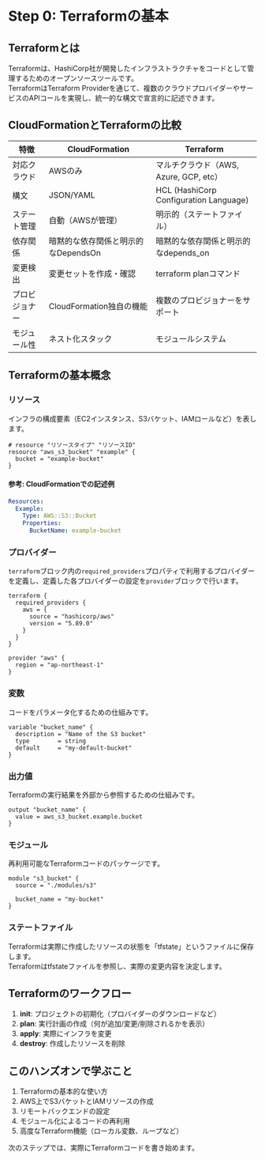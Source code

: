 # Step 0: Terraformの基本

## Terraformとは

Terraformは、HashiCorp社が開発したインフラストラクチャをコードとして管理するためのオープンソースツールです。  
TerraformはTerraform Providerを通じて、複数のクラウドプロバイダーやサービスのAPIコールを実現し、統一的な構文で宣言的に記述できます。  

## CloudFormationとTerraformの比較

| 特徴 | CloudFormation | Terraform |
|------|---------------|-----------|
| 対応クラウド | AWSのみ | マルチクラウド（AWS, Azure, GCP, etc） |
| 構文 | JSON/YAML | HCL (HashiCorp Configuration Language) |
| ステート管理 | 自動（AWSが管理） | 明示的（ステートファイル） |
| 依存関係 | 暗黙的な依存関係と明示的なDependsOn | 暗黙的な依存関係と明示的なdepends_on |
| 変更検出 | 変更セットを作成・確認 | terraform planコマンド |
| プロビジョナー | CloudFormation独自の機能 | 複数のプロビジョナーをサポート |
| モジュール性 | ネスト化スタック | モジュールシステム |

## Terraformの基本概念

### リソース

インフラの構成要素（EC2インスタンス、S3バケット、IAMロールなど）を表します。

```hcl
# resource "リソースタイプ" "リソースID"
resource "aws_s3_bucket" "example" {
  bucket = "example-bucket"
}
```

#### 参考: CloudFormationでの記述例

```yml
Resources:
  Example:
    Type: AWS::S3::Bucket
    Properties:
      BucketName: example-bucket
```

### プロバイダー

`terraform`ブロック内の`required_providers`プロパティで利用するプロバイダーを定義し、定義した各プロバイダーの設定を`provider`ブロックで行います。

```hcl
terraform {
  required_providers {
    aws = {
      source = "hashicorp/aws"
      version = "5.89.0"
    }
  }
}
```

```hcl
provider "aws" {
  region = "ap-northeast-1"
}
```

### 変数

コードをパラメータ化するための仕組みです。

```hcl
variable "bucket_name" {
  description = "Name of the S3 bucket"
  type        = string
  default     = "my-default-bucket"
}
```

### 出力値

Terraformの実行結果を外部から参照するための仕組みです。

```hcl
output "bucket_name" {
  value = aws_s3_bucket.example.bucket
}
```

### モジュール

再利用可能なTerraformコードのパッケージです。

```hcl
module "s3_bucket" {
  source = "./modules/s3"
  
  bucket_name = "my-bucket"
}
```

### ステートファイル

Terraformは実際に作成したリソースの状態を「tfstate」というファイルに保存します。  
Terraformはtfstateファイルを参照し、実際の変更内容を決定します。

## Terraformのワークフロー

1. **init**: プロジェクトの初期化（プロバイダーのダウンロードなど）
2. **plan**: 実行計画の作成（何が追加/変更/削除されるかを表示）
3. **apply**: 実際にインフラを変更
4. **destroy**: 作成したリソースを削除

## このハンズオンで学ぶこと

1. Terraformの基本的な使い方
2. AWS上でS3バケットとIAMリソースの作成
3. リモートバックエンドの設定
4. モジュール化によるコードの再利用
5. 高度なTerraform機能（ローカル変数、ループなど）

次のステップでは、実際にTerraformコードを書き始めます。
